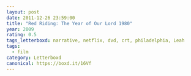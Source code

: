 ```yaml
---
layout: post 
date: 2011-12-26 23:59:00
title: "Red Riding: The Year of Our Lord 1980"
year: 2009
rating: 0.5
tags_letterboxd: narrative, netflix, dvd, crt, philadelphia, Leah
tags:
  - film
category: Letterboxd
canonical: https://boxd.it/16Vf
---
```

